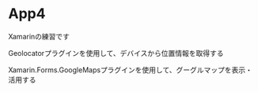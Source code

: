 # App4
Xamarinの練習です

Geolocatorプラグインを使用して、デバイスから位置情報を取得する

Xamarin.Forms.GoogleMapsプラグインを使用して、グーグルマップを表示・活用する
